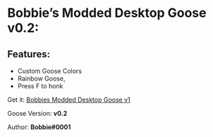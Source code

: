 # Bobbie’s Modded Desktop Goose v0.2:

## Features:

* Custom Goose Colors
* Rainbow Goose,
* Press F to honk

Get it: [Bobbies Modded Desktop Goose v1](https://drive.google.com/file/d/1gbHvfYpLWWH4XDXPn19EHijgmjek0Pyd/view)

Goose Version: **v0.2**

Author: **Bobbie#0001**
